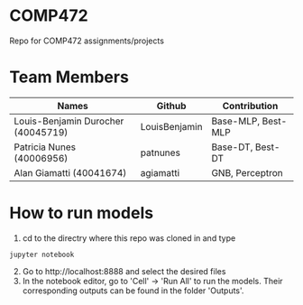 # COMP472
Repo for COMP472 assignments/projects

# Team Members

| Names                     | Github               	| Contribution 				|
| -------------             | -------------      	| -----------  				|
| Louis-Benjamin Durocher (40045719)   | LouisBenjamin   		|Base-MLP, Best-MLP			|
| Patricia Nunes (40006956) | patnunes   		|Base-DT, Best-DT			|
| Alan Giamatti (40041674)   | agiamatti   		|GNB, Perceptron		|


# How to run models

1. cd to the directry where this repo was cloned in and type

```jupyter notebook```

2. Go to http://localhost:8888 and select the desired files
3. In the notebook editor, go to 'Cell' -> 'Run All' to run the models. Their corresponding outputs can be found in the folder 'Outputs'.
